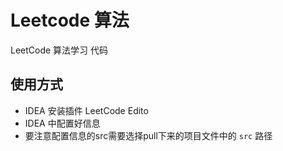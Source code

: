 # Leetcode 算法
LeetCode 算法学习 代码
## 使用方式
- IDEA 安装插件 LeetCode Edito
- IDEA 中配置好信息
- 要注意配置信息的src需要选择pull下来的项目文件中的 `src` 路径
